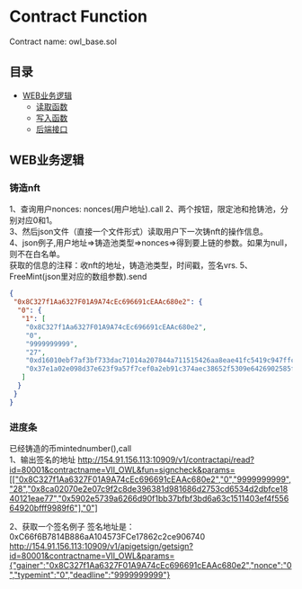 # Contract Function
Contract name: owl_base.sol
## 目录
* [WEB业务逻辑](#WEB业务逻辑)
    * [读取函数](#读取函数)
    * [写入函数](#写入函数)
    * [后端接口](#后端接口)

## WEB业务逻辑
### 铸造nft  
1、查询用户nonces: nonces(用户地址).call
2、两个按钮，限定池和抢铸池，分别对应0和1。  
3、然后json文件（直接一个文件形式）读取用户下一次铸nft的操作信息。  
4、json例子,用户地址=>铸造池类型=>nonces=>得到要上链的参数。如果为null，则不在白名单。  
获取的信息的注释：收nft的地址，铸造池类型，时间戳，签名vrs.
5、FreeMint(json里对应的数组参数).send
```json
{
 "0x8C327f1Aa6327F01A9A74cEc696691cEAAc680e2": {
  "0": {
   "1": [
    "0x8C327f1Aa6327F01A9A74cEc696691cEAAc680e2",
    "0",
    "9999999999",
    "27",
    "0xd16010ebf7af3bf733dac71014a207844a711515426aa8eae41fc5419c947ffc",
    "0x37e1a02e098d37e623f9a57f7cef0a2eb91c374aec38652f5309e6426902585f"
   ]
  }
 }
}
```
### 进度条
已经铸造的币mintednumber(),call  
1、输出签名的地址
http://154.91.156.113:10909/v1/contractapi/read?id=80001&contractname=VII_OWL&fun=signcheck&params=[["0x8C327f1Aa6327F01A9A74cEc696691cEAAc680e2","0","9999999999","28","0x8ca02070e2e07c9f2c8de396381d981686d2753cd6534d2dbfce1840121eae77","0x5902e5739a6266d90f1bb37bfbf3bd6a63c1511403ef4f55664920bfff9989f6"],"0"]

2、获取一个签名例子 签名地址是：0xC66f6B7814B886aA104573FCe17862c2ce906740
http://154.91.156.113:10909/v1/apigetsign/getsign?id=80001&contractname=VII_OWL&params={"gainer":"0x8C327f1Aa6327F01A9A74cEc696691cEAAc680e2","nonce":"0","typemint":"0","deadline":"9999999999"}